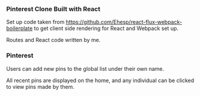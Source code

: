 ### Pinterest Clone Built with React

Set up code taken from https://github.com/Ehesp/react-flux-webpack-boilerplate to get client side rendering for React and Webpack set up.

Routes and React code written by me.

### Pinterest

Users can add new pins to the global list under their own name.

All recent pins are displayed on the home, and any individual can be clicked to view pins made by them.